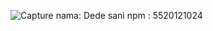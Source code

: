 ![Capture](https://github.com/desands/tubes-pwd/assets/129410596/09a1aeea-8999-43ee-949c-8452f1b802b1)
nama: Dede sani
npm  : 5520121024
